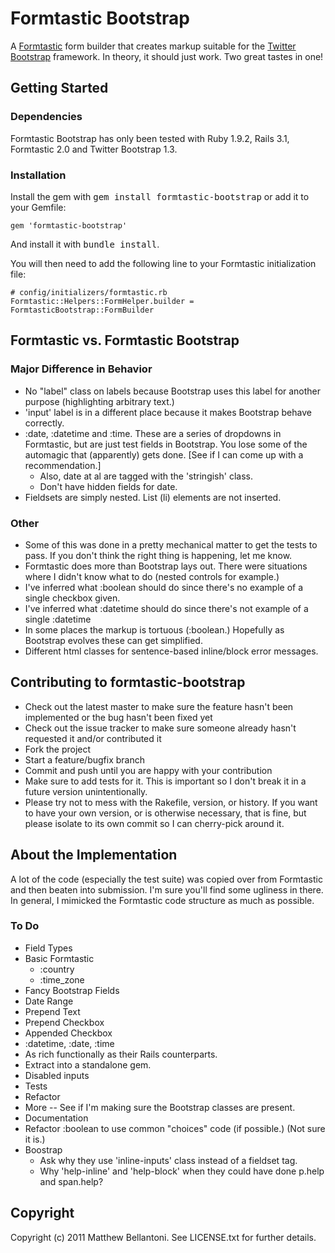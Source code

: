 # Formtastic Bootstrap

A [Formtastic](https://github.com/justinfrench/formtastic) form builder that creates markup suitable for the [Twitter Bootstrap](http://twitter.github.com/bootstrap/) framework.  In theory, it should just work.  Two great tastes in one!

## Getting Started

### Dependencies

Formtastic Bootstrap has only been tested with Ruby 1.9.2, Rails 3.1, Formtastic 2.0 and Twitter Bootstrap 1.3.

### Installation

Install the gem with <tt>gem install formtastic-bootstrap</tt> or add it to your Gemfile:

    gem 'formtastic-bootstrap'

And install it with <tt>bundle install</tt>.

You will then need to add the following line to your Formtastic initialization file:

    # config/initializers/formtastic.rb
    Formtastic::Helpers::FormHelper.builder = FormtasticBootstrap::FormBuilder

## Formtastic vs. Formtastic Bootstrap


### Major Difference in Behavior

* No "label" class on labels because Bootstrap uses this label for another purpose (highlighting arbitrary text.)
* 'input' label is in a different place because it makes Bootstrap behave correctly.
* :date, :datetime and :time. These are a series of dropdowns in Formtastic, but are just test fields in Bootstrap.  You lose some of the automagic that (apparently) gets done.  [See if I can come up with a recommendation.]
  * Also, date at al are tagged with the 'stringish' class.
  * Don't have hidden fields for date.
* Fieldsets are simply nested.  List (li) elements are not inserted.
### Other

* Some of this was done in a pretty mechanical matter to get the tests to pass.  If you don't think the right thing is happening, let me know.
* Formtastic does more than Bootstrap lays out.  There were situations where I didn't know what to do (nested controls for example.)
* I've inferred what :boolean should do since there's no example of a single checkbox given.
* I've inferred what :datetime should do since there's not example of a single :datetime
* In some places the markup is tortuous (:boolean.)  Hopefully as Bootstrap evolves these can get simplified.
* Different html classes for sentence-based inline/block error messages.

## Contributing to formtastic-bootstrap
 
* Check out the latest master to make sure the feature hasn't been implemented or the bug hasn't been fixed yet
* Check out the issue tracker to make sure someone already hasn't requested it and/or contributed it
* Fork the project
* Start a feature/bugfix branch
* Commit and push until you are happy with your contribution
* Make sure to add tests for it. This is important so I don't break it in a future version unintentionally.
* Please try not to mess with the Rakefile, version, or history. If you want to have your own version, or is otherwise necessary, that is fine, but please isolate to its own commit so I can cherry-pick around it.

## About the Implementation

A lot of the code (especially the test suite) was copied over from Formtastic and then beaten into submission.  I'm sure you'll find some ugliness in there.  In general, I mimicked the Formtastic code structure as much as possible.

### To Do
* Field Types
 * Basic Formtastic
   * :country
   * :time_zone
 * Fancy Bootstrap Fields
  * Date Range
  * Prepend Text
  * Prepend Checkbox
  * Appended Checkbox
* :datetime, :date, :time
 * As rich functionally as their Rails counterparts.
 * Extract into a standalone gem.
* Disabled inputs
* Tests
 * Refactor
 * More -- See if I'm making sure the Bootstrap classes are present.
* Documentation
* Refactor :boolean to use common "choices" code (if possible.) (Not sure it is.)
* Boostrap
  * Ask why they use 'inline-inputs' class instead of a fieldset tag.
  * Why 'help-inline' and 'help-block' when they could have done p.help and span.help?
## Copyright

Copyright (c) 2011 Matthew Bellantoni. See LICENSE.txt for further details.

